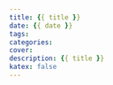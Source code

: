 ```yaml
---
title: {{ title }}
date: {{ date }}
tags:
categories:
cover:
description: {{ title }}
katex: false
---
```

